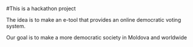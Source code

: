 #This is a hackathon project

The idea is to make an e-tool that provides an online democratic voting system.

Our goal is to make a more democratic society in Moldova and worldwide
